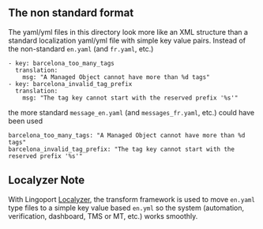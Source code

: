 ## The non standard format
The yaml/yml files in this directory look more like an XML structure than a standard localization yaml/yml file with simple key value pairs. 
Instead of the non-standard <code>en.yaml</code> (and <code>fr.yaml</code>, etc.)

    - key: barcelona_too_many_tags
      translation:
        msg: "A Managed Object cannot have more than %d tags"
    - key: barcelona_invalid_tag_prefix
      translation:
        msg: "The tag key cannot start with the reserved prefix '%s'"

the more standard <code>message_en.yaml</code> (and <code>messages_fr.yaml</code>, etc.) could have been used

    barcelona_too_many_tags: "A Managed Object cannot have more than %d tags"
    barcelona_invalid_tag_prefix: "The tag key cannot start with the reserved prefix '%s'"

## Localyzer Note
With Lingoport [Localyzer](https://lingoport.com/software-internationalization-products/localyzer-localization-automation/), the transform framework is used to move <code>en.yaml</code> type files to a simple key value based <code>en.yml</code> so the system (automation, verification, dashboard, TMS or MT, etc.) works smoothly.
